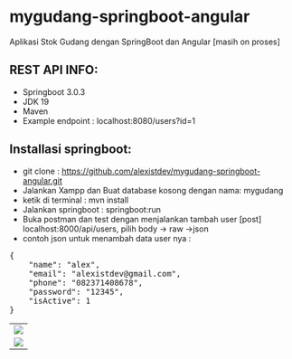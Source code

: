# mygudang-springboot-angular
Aplikasi Stok Gudang dengan SpringBoot dan Angular [masih on proses]

## REST API INFO:
- Springboot 3.0.3
- JDK 19
- Maven
- Example endpoint : localhost:8080/users?id=1

## Installasi springboot:
- git clone : https://github.com/alexistdev/mygudang-springboot-angular.git
- Jalankan Xampp dan Buat database kosong dengan nama: mygudang
- ketik di terminal : mvn install
- Jalankan springboot : springboot:run
- Buka postman dan test dengan menjalankan tambah user [post] localhost:8000/api/users,
pilih body -> raw ->json
- contoh json untuk menambah data user nya :

<pre>
{
    "name": "alex",
    "email": "alexistdev@gmail.com",
    "phone": "082371408678",
    "password": "12345",
    "isActive": 1
}
</pre>

<table>
<tr>
<td><img src="https://i.postimg.cc/mDN2mkLp/postman2.png" /></td>
</tr>
<tr>
<td><img src="https://i.postimg.cc/dtqP2nTY/postman6.png" /></td>
</tr>
</table>

